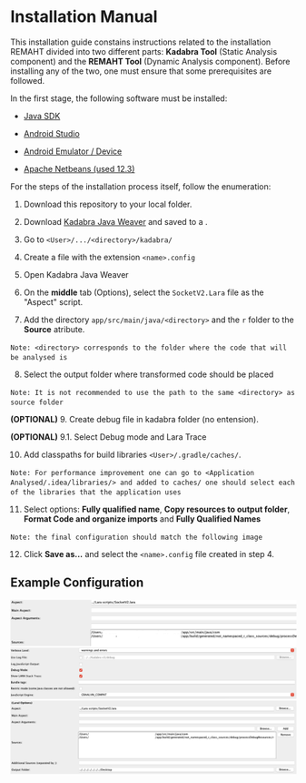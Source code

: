 # Installation Manual

This installation guide constains instructions related to the installation REMAHT divided into two different parts: **Kadabra Tool** (Static Analysis component) and the **REMAHT Tool** (Dynamic Analysis component). Before installing any of the two, one must ensure that some prerequisites are followed. 

In the first stage, the following software must be installed:

  - [Java SDK](https://www.oracle.com/pt/java/technologies/javase/javase-jdk8-downloads.html) 
  
  - [Android Studio](https://developer.android.com/studio?gclid=Cj0KCQjwkZiFBhD9ARIsAGxFX8Aipaq7tc9u3yKlWyLQrfQ1Y5uf4ZeKiN0Oqvc0UDgw2HBcdNHH6joaArRPEALw_wcB&gclsrc=aw.ds)
  
  - [Android Emulator / Device](https://developer.android.com/studio/run/managing-avds)
  
  - [Apache Netbeans (used 12.3)](https://netbeans.apache.org/download/index.html)


For the steps of the installation process itself, follow the enumeration:

 1. Download this repository to your local folder.
 
 
 2. Download [Kadabra Java Weaver](http://specs.fe.up.pt/tools/kadabra/) and saved to a <directory>.
 
  
 3. Go to `<User>/.../<directory>/kadabra/`
 
  
 4. Create a file with the extension `<name>.config`
  
  
 5. Open Kadabra Java Weaver
   
  
 6. On the **middle** tab (Options), select the `SocketV2.Lara` file as the "Aspect" script.
  
  
 7. Add the directory `app/src/main/java/<directory>` and the `r` folder to the **Source** atribute.
  
 `Note: <directory> corresponds to the folder where the code that will be analysed is`
  
  
 8. Select the output folder where transformed code should be placed
  
 `Note: It is not recommended to use the path to the same <directory> as source folder`
  
  
 **(OPTIONAL)** 9. Create debug file in kadabra folder (no entension).
  
 **(OPTIONAL)** 9.1. Select Debug mode and Lara Trace
  
  
  10. Add classpaths for build libraries `<User>/.gradle/caches/`. 
  
   `Note: For performance improvement one can go to <Application Analysed/.idea/libraries/> and added to caches/ one should select each of the libraries that the application uses`

  
  11. Select options: **Fully qualified name**, **Copy resources to output folder**, **Format Code and organize imports** and **Fully Qualified Names**
  
`Note: the final configuration should match the following image`


  12. Click **Save as...** and select the `<name>.config` file created in step 4.

## Example Configuration

  <img src="/Images/kadabra.png" alt="Configuration"/>
    <img src="/Images/kadabra1.png" alt="Configuration2"/>  <img src="/Images/kadabra2.png" alt="Configuration3"/>
